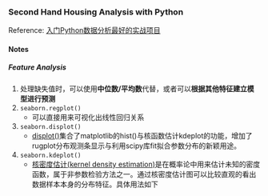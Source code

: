 ### Second Hand Housing Analysis with Python
Reference: [入门Python数据分析最好的实战项目](https://segmentfault.com/a/1190000015440560)

#### Notes

##### Feature Analysis
1. 处理缺失值时，可以使用**中位数/平均数**代替，或者可以**根据其他特征建立模型进行预测**
2. ```seaborn.regplot()```
    * 可以直接用来可视化出线性回归关系
3. ```seaborn.displot()```
    * [displot()](https://zhuanlan.zhihu.com/p/34354510)集合了matplotlib的hist()与核函数估计kdeplot的功能，增加了rugplot分布观测条显示与利用scipy库fit拟合参数分布的新颖用途。
4. ```seaborn.kdeplot()```
    * [核密度估计(kernel density estimation)](https://zhuanlan.zhihu.com/p/34354510)是在概率论中用来估计未知的密度函数，属于非参数检验方法之一。通过核密度估计图可以比较直观的看出数据样本本身的分布特征。具体用法如下
